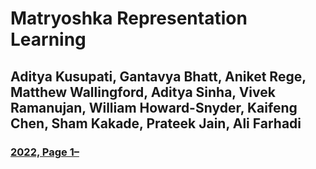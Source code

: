 # Matryoshka Representation Learning

## Aditya Kusupati, Gantavya Bhatt, Aniket Rege, Matthew Wallingford, Aditya Sinha, Vivek Ramanujan, William Howard-Snyder, Kaifeng Chen, Sham Kakade, Prateek Jain, Ali Farhadi

### [2022, Page 1–](bookends://sonnysoftware.com/doi/10.48550/arXiv.2205.13147)


